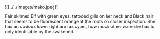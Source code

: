 
![[../../Images/mako.jpeg]]

Fair skinned Elf with green eyes, tattooed gills on her neck and Black hair that seems to be fluorescent orange at the roots on closer inspection. She has an obvious lower right arm as cyber, how much other ware she has is only identifiable by the awakened. 